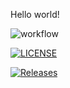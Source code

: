 Hello world!

![workflow](https://github.com/LukeBibby23/devops/actions/workflows/main.yml/badge.svg)

[![LICENSE](https://img.shields.io/github/license/LukeBibby23/devops.svg?style=flat-square)](https://github.com/LukeBibby23/devops/blob/master/LICENSE)

[![Releases](https://img.shields.io/github/release/LukeBibby23/devops/all.svg?style=flat-square)](https://github.com/LukeBibby23/devops/releases)